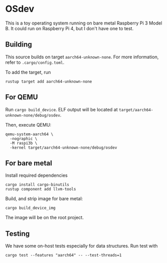# OSdev

This is a toy operating system running on bare metal Raspberry Pi 3 Model B.
It could run on Raspberry Pi 4, but I don't have one to test.


## Building

This source builds on target `aarch64-unknown-none`. For more information, refer to `.cargo/config.toml`.

To add the target, run
```
rustup target add aarch64-unknown-none
```

## For QEMU

Run `cargo build_device`. ELF output will be located at
`target/aarch64-unknown-none/debug/osdev`.

Then, execute QEMU:
```
qemu-system-aarch64 \
  -nographic \
  -M raspi3b \
  -kernel target/aarch64-unknown-none/debug/osdev
```

## For bare metal

Install required dependencies
```
cargo install cargo-binutils
rustup component add llvm-tools
```

Build, and strip image for bare metal:
```
cargo build_device_img
```

The image will be on the root project.

## Testing

We have some on-host tests especially for data structures. Run test with

```
cargo test --features "aarch64" -- --test-threads=1 
```
